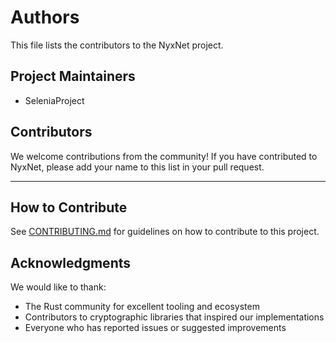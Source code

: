 # Authors

This file lists the contributors to the NyxNet project.

## Project Maintainers

- SeleniaProject

## Contributors

We welcome contributions from the community! If you have contributed to NyxNet,
please add your name to this list in your pull request.

<!-- 
Contributors are listed alphabetically by last name.
Format: Name <email@example.com> (@github-username)
-->

---

## How to Contribute

See [CONTRIBUTING.md](CONTRIBUTING.md) for guidelines on how to contribute to this project.

## Acknowledgments

We would like to thank:
- The Rust community for excellent tooling and ecosystem
- Contributors to cryptographic libraries that inspired our implementations
- Everyone who has reported issues or suggested improvements
